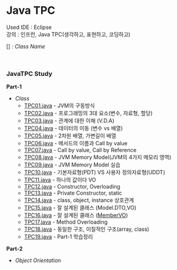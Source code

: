# Java TPC

Used IDE : Eclipse</br>
강의 : 인프런, Java TPC(생각하고, 표현하고, 코딩하고)

[] : _Class Name_ </br>

</br>

### **JavaTPC Study**

**Part-1**
- _Class_
  - [TPC01.java](https://github.com/mungkeu/JavaTPC/blob/main/JavaTPC/src/TPC01.java) - JVM의 구동방식
  - [TPC02.java](https://github.com/mungkeu/JavaTPC/blob/main/JavaTPC/src/TPC02.java) - 프로그래밍의 3대 요소(변수, 자료형, 할당)
  - [TPC03.java](https://github.com/mungkeu/JavaTPC/blob/main/JavaTPC/src/TPC03.java) - 관계에 대한 이해 (V.D.A)
  - [TPC04.java](https://github.com/mungkeu/JavaTPC/blob/main/JavaTPC/src/TPC04.java) - 데이터의 이동 (변수 vs 배열)
  - [TPC05.java](https://github.com/mungkeu/JavaTPC/blob/main/JavaTPC/src/TPC05.java) - 2차원 배열, 가변길이 배열
  - [TPC06.java](https://github.com/mungkeu/JavaTPC/blob/main/JavaTPC/src/TPC06.java) - 메서드의 이름과 Call by value
  - [TPC07.java](https://github.com/mungkeu/JavaTPC/blob/main/JavaTPC/src/TPC07.java) - Call by value, Call by Reference
  - [TPC08.java](https://github.com/mungkeu/JavaTPC/blob/main/JavaTPC/src/TPC08.java) - JVM Memory Model(JVM의 4가지 메모리 영역)
  - [TPC09.java](https://github.com/mungkeu/JavaTPC/blob/main/JavaTPC/src/TPC09.java) - JVM Memory Model 실습
  - [TPC10.java](https://github.com/mungkeu/JavaTPC/blob/main/JavaTPC/src/TPC10.java) - 기본자료형(PDT) VS 사용자 정의자료형(UDDT)
  - [TPC11.java](https://github.com/mungkeu/JavaTPC/blob/main/JavaTPC/src/TPC11.java) - 하나의 값이다 VO 
  - [TPC12.java](https://github.com/mungkeu/JavaTPC/blob/main/JavaTPC/src/TPC12.java) - Constructor, Overloading
  - [TPC13.java](https://github.com/mungkeu/JavaTPC/blob/main/JavaTPC/src/TPC13.java) - Private Constructor, static
  - [TPC14.java](https://github.com/mungkeu/JavaTPC/blob/main/JavaTPC/src/TPC14.java) - class, object, instance 상호관계
  - [TPC15.java](https://github.com/mungkeu/JavaTPC/blob/main/JavaTPC/src/TPC15.java) - 잘 설계된 클래스 (Model.DTO,VO)
  - [TPC16.java](https://github.com/mungkeu/JavaTPC/blob/main/JavaTPC/src/TPC16.java) - 잘 설계된 클래스 
  ([MemberVO](https://github.com/mungkeu/JavaTPC/blob/main/JavaTPC/src/kr/tpc/MemberVO.java)) 
  - [TPC17.java](https://github.com/mungkeu/JavaTPC/blob/main/JavaTPC/src/TPC17.java) - Method Overloading
  - [TPC18.java](https://github.com/mungkeu/JavaTPC/blob/main/JavaTPC/src/TPC18.java) - 동일한 구조, 이질적인 구조(array, class)
  - [TPC19.java](https://github.com/mungkeu/JavaTPC/blob/main/JavaTPC/src/TPC19.java) - Part-1 학습정리
  
**Part-2**
- _Object Orientation_

</br>
